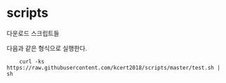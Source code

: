 # scripts
다운로드 스크립트들

다음과 같은 형식으로 실행한다. 

~~~
    curl -ks https://raw.githubusercontent.com/kcert2018/scripts/master/test.sh | sh
~~~
